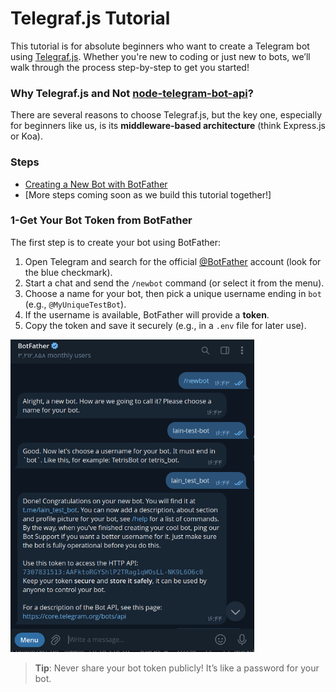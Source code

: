 # Telegraf.js Tutorial 

This tutorial is for absolute beginners who want to create a Telegram bot using [Telegraf.js](https://telegraf.js.org/). Whether you're new to coding or just new to bots, we’ll walk through the process step-by-step to get you started!

### Why Telegraf.js and Not [node-telegram-bot-api](https://github.com/yagop/node-telegram-bot-api)?
There are several reasons to choose Telegraf.js, but the key one, especially for beginners like us, is its **middleware-based architecture** (think Express.js or Koa).

### Steps
- [Creating a New Bot with BotFather](#1-get-your-bot-token-from-botfather)
- [More steps coming soon as we build this tutorial together!]

### 1-Get Your Bot Token from BotFather
The first step is to create your bot using BotFather:

1. Open Telegram and search for the official [@BotFather](https://t.me/BotFather) account (look for the blue checkmark).
2. Start a chat and send the `/newbot` command (or select it from the menu).
3. Choose a name for your bot, then pick a unique username ending in `bot` (e.g., `@MyUniqueTestBot`).
4. If the username is available, BotFather will provide a **token**.
5. Copy the token and save it securely (e.g., in a `.env` file for later use).

<img src="https://github.com/daniyal-abbassi/telegrafjs-starting-tutorial/blob/main/screenshots/botfather.png" height="500" width="390">

> **Tip**: Never share your bot token publicly! It’s like a password for your bot.